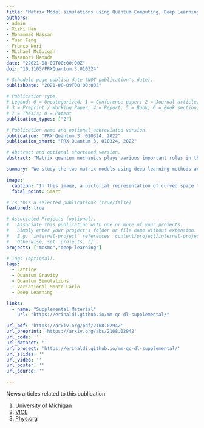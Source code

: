 ```yaml
---
title: "Matrix Model simulations using Quantum Computing, Deep Learning, and Lattice Monte Carlo"
authors:
- admin
- Xizhi Han
- Mohammad Hassan
- Yuan Feng
- Franco Nori
- Michael McGuigan
- Masanori Hanada
date: "22021-08-09T00:00:00Z"
doi: "10.1103/PRXQuantum.3.010324"

# Schedule page publish date (NOT publication's date).
publishDate: "2021-08-09T00:00:00Z"

# Publication type.
# Legend: 0 = Uncategorized; 1 = Conference paper; 2 = Journal article;
# 3 = Preprint / Working Paper; 4 = Report; 5 = Book; 6 = Book section;
# 7 = Thesis; 8 = Patent
publication_types: ["2"]

# Publication name and optional abbreviated version.
publication: "PRX Quantum 3, 010324, 2022"
publication_short: "PRX Quantum 3, 010324, 2022"

# Abstract and optional shortened version.
abstract: "Matrix quantum mechanics plays various important roles in theoretical physics, such as a holographic description of quantum black holes. Understanding quantum black holes and the role of entanglement in a holographic setup is of paramount importance for the development of better quantum algorithms (quantum error correction codes) and for the realization of a quantum theory of gravity. Quantum computing and deep learning offer us potentially useful approaches to study the dynamics of matrix quantum mechanics. In this paper we perform a systematic survey for quantum computing and deep learning approaches to matrix quantum mechanics, comparing them to Lattice Monte Carlo simulations. In particular, we test the performance of each method by calculating the low-energy spectrum"

summary: "We study the two matrix models using deep learning methods and quantum simulations. We benchmark the results against lattice Monte Carlo simulations."

image:
  caption: "In this image, a pictorial representation of curved space time connects the two simulation methods. On the bottom, a deep learning method is represented by graphs of points (neural network), while the quantum circuit method on top is represented by lines, squares and circles (qubits and gates). The simulation methods merge with each side of the curved space time to represent the fact that gravity properties come out of the simulations. Image credit: E. Rinaldi and A. Silvestri"
  focal_point: Smart

# Is this a selected publication? (true/false)
featured: true

# Associated Projects (optional).
#   Associate this publication with one or more of your projects.
#   Simply enter your project's folder or file name without extension.
#   E.g. `internal-project` references `content/project/internal-project/index.md`.
#   Otherwise, set `projects: []`.
projects: ["mcsmc","deep-learning"]

# Tags (optional).
tags:
  - Lattice
  - Quantum Gravity
  - Quantum Simulations
  - Variational Monte Carlo
  - Deep Learning

links:
  - name: "Supplemental Material"
    url: "https://erinaldi.github.io/mm-qc-dl-supplemental/"

url_pdf: 'https://arxiv.org/pdf/2108.02942'
url_preprint: 'https://arxiv.org/abs/2108.02942'
url_code: ''
url_dataset: ''
url_project: 'https://erinaldi.github.io/mm-qc-dl-supplemental/'
url_slides: ''
url_video: ''
url_poster: ''
url_source: ''

---
```



<div data-badge-popover="right" data-badge-type="medium-donut" data-doi="10.1103/PRXQuantum.3.010324" data-hide-no-mentions="true" class="altmetric-embed"></div>

<script type='text/javascript' src='https://d1bxh8uas1mnw7.cloudfront.net/assets/embed.js'></script>

News articles related to this publication:

1. [University of Michigan](https://news.umich.edu/whats-inside-a-black-hole-u-m-physicist-uses-quantum-computing-machine-learning-to-find-out/)
2. [VICE](https://www.vice.com/en/article/n7nqnz/scientists-are-data-mining-black-holes-to-see-if-they-are-holograms)
3. [Phys.org](https://phys.org/news/2022-02-black-hole-physicist-quantum-machine.html)
